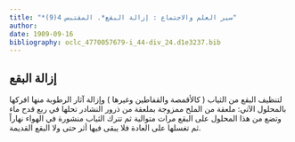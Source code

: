 ```yaml
---
title: "*سير العلم والاجتماع : إزالة البقع*. المقتبس 4(9)"
author: 
date: 1909-09-16
bibliography: oclc_4770057679-i_44-div_24.d1e3237.bib
---
```




##  إزالة البقع 


 لتنظيف البقع من الثياب ( كالأقمصة والقفاطين وغيرها ) وإزالة آثار الرطوبة منها افركها بالمحلول الآتي: ملعقة من الملح ممزوجة بملعقة من ذرور النشادر تحلها في ربع قدح ماء وتضع من هذا المحلول على البقع مرات متوالية ثم تترك الثياب منشورة في الهواء نهاراً ثم تغسلها على العادة فلا يبقى فيها أثر حتى ولا البقع القديمة. 
